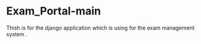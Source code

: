 # Exam_Portal-main
Thish is for the django application which is using for the exam management system .
